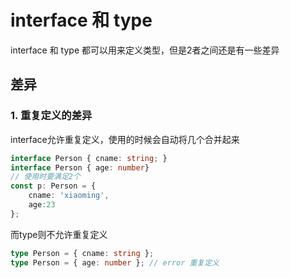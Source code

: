 # interface 和 type

interface 和 type 都可以用来定义类型，但是2者之间还是有一些差异



## 差异

### 1. 重复定义的差异

interface允许重复定义，使用的时候会自动将几个合并起来

```ts
interface Person { cname: string; }
interface Person { age: number}
// 使用时要满足2个
const p: Person = { 
    cname: 'xiaoming',
    age:23 
};
```

而type则不允许重复定义

```ts
type Person = { cname: string };
type Person = { age: number }; // error 重复定义
```


